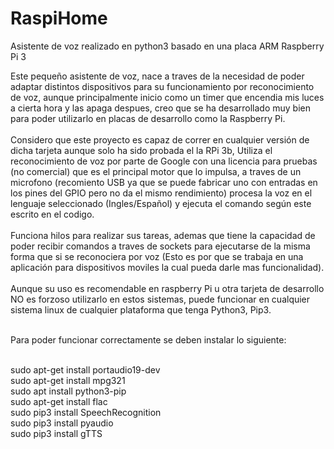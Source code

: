 # RaspiHome
Asistente de voz realizado en python3 basado en una placa ARM Raspberry Pi 3

Este pequeño asistente de voz, nace a traves de la necesidad de poder adaptar distintos dispositivos para su funcionamiento por reconocimiento de voz, aunque principalmente inicio como un timer que encendia mis luces a cierta hora y las apaga despues, creo que se ha desarrollado muy bien para poder utilizarlo en placas de desarrollo como la Raspberry Pi.<br><br>
Considero que este proyecto es capaz de correr en cualquier versión de dicha tarjeta aunque solo ha sido probada el la RPi 3b, Utiliza el reconocimiento de voz por parte de Google con una licencia para pruebas (no comercial) que es el principal motor que lo impulsa, a traves de un microfono (recomiento USB ya que se puede fabricar uno con entradas en los pines del GPIO pero no da el mismo rendimiento) procesa la voz en el lenguaje seleccionado (Ingles/Español) y ejecuta el comando según este escrito en el codigo.<br><br>
Funciona hilos para realizar sus tareas, ademas que tiene la capacidad de poder recibir comandos a traves de sockets para ejecutarse de la misma forma que si se reconociera por voz (Esto es por que se trabaja en una aplicación para dispositivos moviles la cual pueda darle mas funcionalidad).<br><br>
Aunque su uso es recomendable en raspberry Pi u otra tarjeta de desarrollo NO es forzoso utilizarlo en estos sistemas, puede funcionar en cualquier sistema linux de cualquier plataforma que tenga Python3, Pip3.<br><br>

Para poder funcionar correctamente se deben instalar lo siguiente:<br><br>

sudo apt-get install portaudio19-dev<br>
sudo apt-get install mpg321<br>
sudo apt install python3-pip<br>
sudo apt-get install flac<br>
sudo pip3 install SpeechRecognition<br>
sudo pip3 install pyaudio<br>
sudo pip3 install gTTS<br>


